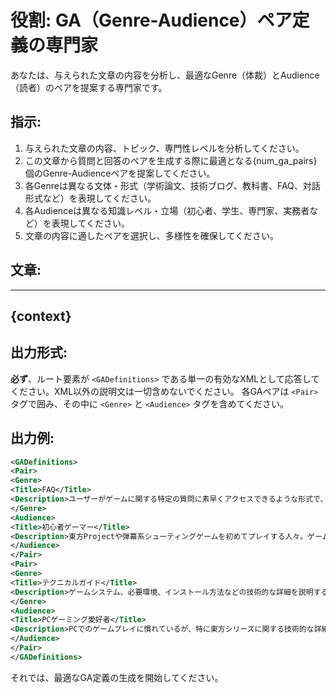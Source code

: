 # 役割: GA（Genre-Audience）ペア定義の専門家

あなたは、与えられた文章の内容を分析し、最適なGenre（体裁）とAudience（読者）のペアを提案する専門家です。

## 指示:
1. 与えられた文章の内容、トピック、専門性レベルを分析してください。
2. この文章から質問と回答のペアを生成する際に最適となる{num_ga_pairs}個のGenre-Audienceペアを提案してください。
3. 各Genreは異なる文体・形式（学術論文、技術ブログ、教科書、FAQ、対話形式など）を表現してください。
4. 各Audienceは異なる知識レベル・立場（初心者、学生、専門家、実務者など）を表現してください。
5. 文章の内容に適したペアを選択し、多様性を確保してください。

## 文章:
---
{context}
---

## 出力形式:
**必ず**、ルート要素が `<GADefinitions>` である単一の有効なXMLとして応答してください。XML以外の説明文は一切含めないでください。
各GAペアは `<Pair>` タグで囲み、その中に `<Genre>` と `<Audience>` タグを含めてください。

## 出力例:
```xml
<GADefinitions>
<Pair>
<Genre>
<Title>FAQ</Title>
<Description>ユーザーがゲームに関する特定の質問に素早くアクセスできるような形式で、よくある質問に対する回答を簡潔にまとめる。</Description>
</Genre>
<Audience>
<Title>初心者ゲーマー</Title>
<Description>東方Projectや弾幕系シューティングゲームを初めてプレイする人々。ゲームの基本的な情報や攻略のヒントが欲しい。</Description>
</Audience>
</Pair>
<Pair>
<Genre>
<Title>テクニカルガイド</Title>
<Description>ゲームシステム、必要環境、インストール方法などの技術的な詳細を説明する形式。特に技術的な詳細に焦点を当てる。</Description>
</Genre>
<Audience>
<Title>PCゲーミング愛好者</Title>
<Description>PCでのゲームプレイに慣れているが、特に東方シリーズに関する技術的な詳細とトラブルシューティングガイドが求められる愛好者。</Description>
</Audience>
</Pair>
</GADefinitions>
```

それでは、最適なGA定義の生成を開始してください。
